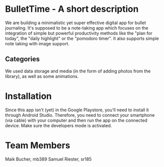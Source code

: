 # BulletTime - A short description
We are building a minimalistic yet super effective digital app for bullet journaling. It's supposed to be a note-taking app which focuses on the integration of simple but powerful productivity methods like the "plan for today", the "daily highlight" or the "pomodoro timer". It also supports simple note taking with image support.

## Categories
We used data storage and media (in the form of adding photos from the library), as well as some animations.

# Installation
Since this app isn't (yet) in the Google Playstore, you'll need to install it through Android Studio. Therefore, you need to connect your smartphone (via cable) with your computer and then run the app on the connected device. Make sure the developers mode is activated.

# Team Members
Maik Bucher, mb389
Samuel Riester, sr185

